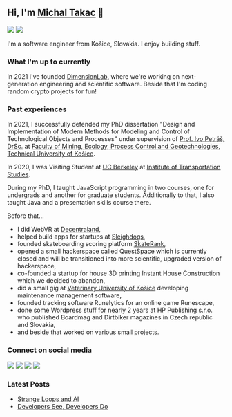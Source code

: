 ## Hi, I'm [Michal Takac](https://michaltakac.com) 👋

[![](https://komarev.com/ghpvc/?username=michaltakac&color=blue&label=Profile%20Views)](https://github.com/michaltakac/michaltakac)
[![](https://img.shields.io/github/followers/michaltakac?label=GitHub%20Followers)](https://github.com/michaltakac)

I'm a software engineer from Košice, Slovakia. I enjoy building stuff.

### What I'm up to currently

In 2021 I've founded [DimensionLab](https://dimensionlab.org), where we're working on next-generation engineering and scientific software. Beside that I'm coding random crypto projects for fun!

### Past experiences

In 2021, I successfully defended my PhD dissertation "Design and Implementation of Modern Methods for Modeling and Control of Technological Objects and Processes" under supervision of [Prof. Ivo Petráš, DrSc.](http://people.tuke.sk/ivo.petras/) at [Faculty of Mining, Ecology, Process Control and Geotechnologies](https://www.tuke.sk/wps/portal/tuke/faculties/fberg/), [Technical University of Košice](https://www.tuke.sk/wps/portal/tuke).

In 2020, I was Visiting Student at [UC Berkeley](https://www.berkeley.edu/) at [Institute of Transportation Studies](https://its.berkeley.edu/).

During my PhD, I taught JavaScript programming in two courses, one for undergrads and another for graduate students. Additionally to that, I also taught Java and a presentation skills course there.

Before that...

- I did WebVR at [Decentraland](https://decentraland.org/),
- helped build apps for startups at [Sleighdogs](https://sld.gs/), 
- founded skateboarding scoring platform [SkateRank](https://skaterank.com/), 
- opened a small hackerspace called QuestSpace which is currently closed and will be transitioned into more scientific, upgraded version of hackerspace, 
- co-founded a startup for house 3D printing Instant House Construction which we decided to abandon, 
- did a small gig at [Veterinary University of Košice](https://www.uvlf.sk/en) developing maintenance management software,
- founded tracking software Runelytics for an online game Runescape, 
- done some Wordpress stuff for nearly 2 years at HP Publishing s.r.o. who published Boardmag and Dirtbiker magazines in Czech republic and Slovakia,
- and beside that worked on various small projects.



### Connect on social media

[![](https://img.shields.io/badge/facebook-%230077B5.svg?&style=for-the-badge&logo=facebook&logoColor=white&color=4267B2)](https://www.facebook.com/michaltakacquest/)
[![](https://img.shields.io/badge/twitter-%230077B5.svg?&style=for-the-badge&logo=twitter&logoColor=white&color=00acee)](https://twitter.com/michaltakac) 
[![](https://img.shields.io/badge/instagram-%230077B5.svg?&style=for-the-badge&logo=instagram&logoColor=white&color=8a3ab9)](https://www.instagram.com/trytacatchme/)
[![](https://img.shields.io/badge/linkedin-%230077B5.svg?&style=for-the-badge&logo=linkedin&logoColor=white0e76a8)](https://www.linkedin.com/in/michaltakac/)

### Latest Posts

<!-- BLOG-POST-LIST:START -->
- [Strange Loops and AI](https://michaltakac.com/blog/strange-loops-and-ai/)
- [Developers See, Developers Do](https://michaltakac.com/blog/developers-see-developers-do/)
<!-- BLOG-POST-LIST:END -->

<!--
**michaltakac/michaltakac** is a ✨ _special_ ✨ repository because its `README.md` (this file) appears on your GitHub profile.

Here are some ideas to get you started:

- 🔭 I’m currently working on ...
- 🌱 I’m currently learning ...
- 👯 I’m looking to collaborate on ...
- 🤔 I’m looking for help with ...
- 💬 Ask me about ...
- 📫 How to reach me: ...
- 😄 Pronouns: ...
- ⚡ Fun fact: ...
-->
